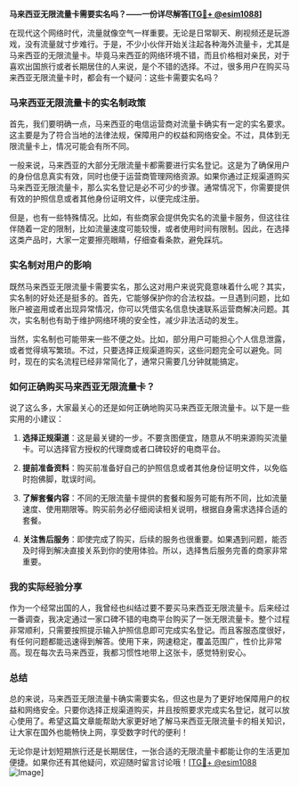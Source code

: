 **马来西亚无限流量卡需要实名吗？——一份详尽解答[[TG💪+ @esim1088](https://t.me/s/esim1088)]**

在现代这个网络时代，流量就像空气一样重要。无论是日常聊天、刷视频还是玩游戏，没有流量就寸步难行。于是，不少小伙伴开始关注起各种海外流量卡，尤其是马来西亚的无限流量卡。毕竟马来西亚的网络环境不错，而且价格相对亲民，对于喜欢出国旅行或者长期居住的人来说，是个不错的选择。不过，很多用户在购买马来西亚无限流量卡时，都会有一个疑问：这些卡需要实名吗？

### 马来西亚无限流量卡的实名制政策

首先，我们要明确一点，马来西亚的电信运营商对流量卡确实有一定的实名要求。这主要是为了符合当地的法律法规，保障用户的权益和网络安全。不过，具体到无限流量卡上，情况可能会有所不同。

一般来说，马来西亚的大部分无限流量卡都需要进行实名登记。这是为了确保用户的身份信息真实有效，同时也便于运营商管理网络资源。如果你通过正规渠道购买马来西亚无限流量卡，那么实名登记是必不可少的步骤。通常情况下，你需要提供有效的护照信息或者其他身份证明文件，以便完成注册。

但是，也有一些特殊情况。比如，有些商家会提供免实名的流量卡服务，但这往往伴随着一定的限制，比如流量速度可能较慢，或者使用时间有限制。因此，在选择这类产品时，大家一定要擦亮眼睛，仔细查看条款，避免踩坑。

### 实名制对用户的影响

既然马来西亚无限流量卡需要实名，那么这对用户来说究竟意味着什么呢？其实，实名制的好处还是挺多的。首先，它能够保护你的合法权益。一旦遇到问题，比如账户被盗用或者出现异常情况，你可以凭借实名信息快速联系运营商解决问题。其次，实名制也有助于维护网络环境的安全性，减少非法活动的发生。

当然，实名制也可能带来一些不便之处。比如，部分用户可能担心个人信息泄露，或者觉得填写繁琐。不过，只要选择正规渠道购买，这些问题完全可以避免。同时，现在的实名流程已经非常简化了，通常只需要几分钟就能搞定。

### 如何正确购买马来西亚无限流量卡？

说了这么多，大家最关心的还是如何正确地购买马来西亚无限流量卡。以下是一些实用的小建议：

1. **选择正规渠道**：这是最关键的一步。不要贪图便宜，随意从不明来源购买流量卡。可以选择官方授权的代理商或者口碑较好的电商平台。

2. **提前准备资料**：购买前准备好自己的护照信息或者其他身份证明文件，以免临时抱佛脚，耽误时间。

3. **了解套餐内容**：不同的无限流量卡提供的套餐和服务可能有所不同，比如流量速度、使用期限等。购买前务必仔细阅读相关说明，根据自身需求选择合适的套餐。

4. **关注售后服务**：即使完成了购买，后续的服务也很重要。如果遇到问题，能否及时得到解决直接关系到你的使用体验。所以，选择售后服务完善的商家非常重要。

### 我的实际经验分享

作为一个经常出国的人，我曾经也纠结过要不要买马来西亚无限流量卡。后来经过一番调查，我决定通过一家口碑不错的电商平台购买了一张无限流量卡。整个过程非常顺利，只需要按照提示输入护照信息即可完成实名登记。而且客服态度很好，有任何问题都能迅速得到解答。使用下来，网速稳定，覆盖范围广，性价比非常高。现在每次去马来西亚，我都习惯性地带上这张卡，感觉特别安心。

### 总结

总的来说，马来西亚无限流量卡确实需要实名，但这也是为了更好地保障用户的权益和网络安全。只要你选择正规渠道购买，并且按照要求完成实名登记，就可以放心使用了。希望这篇文章能帮助大家更好地了解马来西亚无限流量卡的相关知识，让大家在国外也能畅快上网，享受数字时代的便利！

无论你是计划短期旅行还是长期居住，一张合适的无限流量卡都能让你的生活更加便捷。如果你还有其他疑问，欢迎随时留言讨论哦！[[TG💪+ @esim1088](https://t.me/s/esim1088) ![Image](https://i.postimg.cc/4NQfJmqS/Snipaste-2025-05-13-00-14-12.png)]